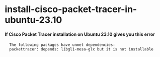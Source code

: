 # install-cisco-packet-tracer-in-ubuntu-23.10

#### If Cisco Packet Tracer installation on Ubuntu 23.10 gives you this error

```
  The following packages have unmet dependencies:
  packettracer: depends: libgl1-mesa-glx but it is not installable
```





